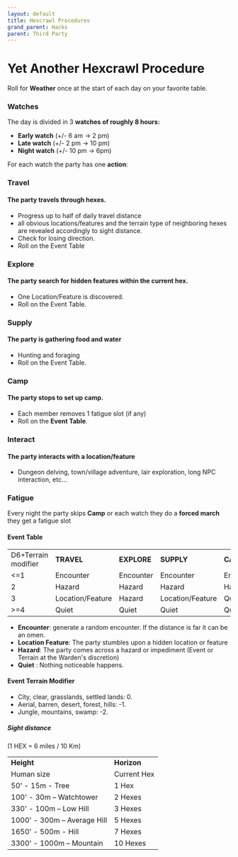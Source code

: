 ```yaml
---
layout: default
title: Hexcrawl Procedures
grand_parent: Hacks
parent: Third Party
---
```


# Yet Another Hexcrawl Procedure
Roll for **Weather** once at the start of each day on your favorite table.

### Watches
The day is divided in 3 **watches of roughly 8 hours:**
- **Early watch** (+/- 6 am -> 2 pm)
- **Late watch** (+/- 2 pm -> 10 pm)
- **Night watch** (+/- 10 pm -> 6pm)

For each watch the party has one **action**:

### Travel
#### The party travels through hexes.
  - Progress up to half of daily travel distance
  - all obvious locations/features and the terrain type of neighboring hexes are revealed accordingly to sight distance.
  - Check for losing direction.
  - Roll on the Event Table

### Explore
#### The party search for hidden features within the current hex.
  - One Location/Feature is discovered.
  - Roll on the Event Table.

### Supply
#### The party is gathering food and water
  - Hunting and foraging
  - Roll on the Event Table.

### Camp
#### The party stops to set up camp.
  - Each member removes 1 fatigue slot (if any)
  - Roll on the **Event Table**.

### Interact
#### The party interacts with a location/feature
  - Dungeon delving, town/village adventure, lair exploration, long NPC interaction, etc...

### Fatigue
Every night the party skips **Camp** or each watch they do a **forced march** they get a fatigue slot

#### Event Table

||||||
| ------------------- | ---------------- | ----------- | ---------------- | --------- |
| D6+Terrain modifier | **TRAVEL**       | **EXPLORE** | **SUPPLY**       | **CAMP**  |
| <=1                 | Encounter        | Encounter   | Encounter        | Encounter |
| 2                   | Hazard           | Hazard      | Hazard           | Hazard    |
| 3                   | Location/Feature | Hazard      | Location/Feature | Quiet     |
| >=4                 | Quiet            | Quiet       | Quiet            | Quiet     |

- **Encounter**: generate a random encounter. If the distance is far it can be an omen.
- **Location Feature**: The party stumbles upon a hidden location or feature
- **Hazard**: The party comes across a hazard or impediment (Event or Terrain at the Warden's discretion)
- **Quiet** : Nothing noticeable happens.

#### Event Terrain Modifier
- City, clear, grasslands, settled lands: 0.
- Aerial, barren, desert, forest, hills: -1.
- Jungle, mountains, swamp: -2.

##### Sight distance
(1 HEX = 6 miles / 10 Km)

|||
| --------------------------- | ----------- |
| **Height**                  | **Horizon** |
| Human size                  | Current Hex |
| 50' - 15m - Tree            | 1 Hex       |
| 100' - 30m – Watchtower     | 2 Hexes     |
| 330' - 100m – Low Hill      | 3 Hexes     |
| 1000' - 300m – Average Hill | 5 Hexes     |
| 1650' - 500m - Hill         | 7 Hexes     |
| 3300' - 1000m – Mountain    | 10 Hexes    |
